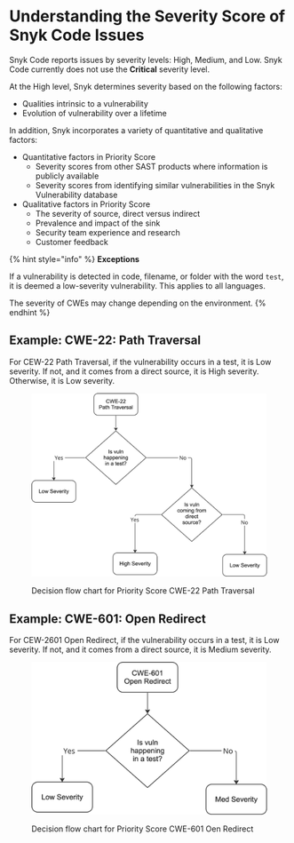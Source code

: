 # Understanding the Severity Score of Snyk Code Issues

Snyk Code reports issues by severity levels: High, Medium, and Low. Snyk Code currently does not use the **Critical** severity level.

At the High level, Snyk determines severity based on the following factors:

* Qualities intrinsic to a vulnerability
* Evolution of vulnerability over a lifetime

In addition, Snyk incorporates a variety of quantitative and qualitative factors:

* Quantitative factors in Priority Score
  * Severity scores from other SAST products where information is publicly available
  * Severity scores from identifying similar vulnerabilities in the Snyk Vulnerability database
* Qualitative factors in Priority Score
  * The severity of source, direct versus indirect
  * Prevalence and impact of the sink
  * Security team experience and research
  * Customer feedback

{% hint style="info" %}
**Exceptions**

If a vulnerability is detected in code, filename, or folder with the word `test`, it is deemed a low-severity vulnerability. This applies to all languages.



The severity of CWEs may change depending on the environment.
{% endhint %}

## Example: CWE-22: Path Traversal

For CEW-22 Path Traversal, if the vulnerability occurs in a test, it is Low severity. If not, and it comes from a direct source, it is High severity. Otherwise, it is Low severity.

<figure><img src="../../../.gitbook/assets/image (181).png" alt="Decision flow chart for Priority Score CWE-22 Path Traversal"><figcaption><p>Decision flow chart for Priority Score CWE-22 Path Traversal</p></figcaption></figure>

## Example: CWE-601: Open Redirect

For CEW-2601 Open Redirect, if the vulnerability occurs in a test, it is Low severity. If not, and it comes from a direct source, it is Medium severity.

<figure><img src="../../../.gitbook/assets/image (5) (8).png" alt="Decision flow chart for Priority Score CWE-601 Oen Redirect"><figcaption><p>Decision flow chart for Priority Score CWE-601 Oen Redirect</p></figcaption></figure>

